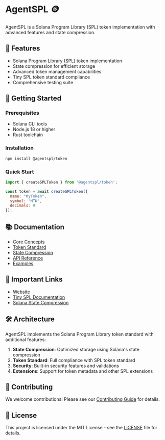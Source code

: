 # AgentSPL 🪙

AgentSPL is a Solana Program Library (SPL) token implementation with advanced features and state compression.

## 🌟 Features

- Solana Program Library (SPL) token implementation
- State compression for efficient storage
- Advanced token management capabilities
- Tiny SPL token standard compliance
- Comprehensive testing suite

## 🚀 Getting Started

### Prerequisites

- Solana CLI tools
- Node.js 18 or higher
- Rust toolchain

### Installation

```bash
npm install @agentspl/token
```

### Quick Start

```javascript
import { createSPLToken } from '@agentspl/token';

const token = await createSPLToken({
  name: "MyToken",
  symbol: "MTK",
  decimals: 9
});
```

## 📚 Documentation

- [Core Concepts](docs/core-concepts.md)
- [Token Standard](docs/token-standard.md)
- [State Compression](docs/state-compression.md)
- [API Reference](docs/api-reference.md)
- [Examples](docs/examples.md)

## 🔗 Important Links

- [Website](https://agentspl.netlify.app/)
- [Tiny SPL Documentation](https://www.tinys.pl)
- [Solana State Compression](https://solana.com/docs/advanced/state-compression)

## 🛠️ Architecture

AgentSPL implements the Solana Program Library token standard with additional features:

1. **State Compression**: Optimized storage using Solana's state compression
2. **Token Standard**: Full compliance with SPL token standard
3. **Security**: Built-in security features and validations
4. **Extensions**: Support for token metadata and other SPL extensions

## 🤝 Contributing

We welcome contributions! Please see our [Contributing Guide](CONTRIBUTING.md) for details.

## 📄 License

This project is licensed under the MIT License - see the [LICENSE](LICENSE) file for details.